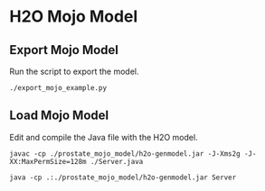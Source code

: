 # H2O Mojo Model

## Export Mojo Model

Run the script to export the model.

```
./export_mojo_example.py
```

## Load Mojo Model

Edit and compile the Java file with the H2O model.

```
javac -cp ./prostate_mojo_model/h2o-genmodel.jar -J-Xms2g -J-XX:MaxPermSize=128m ./Server.java

java -cp .:./prostate_mojo_model/h2o-genmodel.jar Server
```
